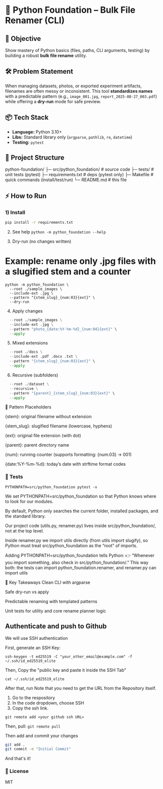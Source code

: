 # 🚀 Python Foundation – Bulk File Renamer (CLI)

## 🎯 Objective
Show mastery of Python basics (files, paths, CLI arguments, testing) by building a robust **bulk file rename** utility.

## 🛠 Problem Statement
When managing datasets, photos, or exported experiment artifacts, filenames are often messy or inconsistent. This tool **standardizes names** with a predictable pattern (e.g., `image_001.jpg`, `report_2025-08-27_003.pdf`) while offering a **dry-run** mode for safe preview.

## 📦 Tech Stack
- **Language:** Python 3.10+
- **Libs:** Standard library only (`argparse`, `pathlib`, `re`, `datetime`)
- **Testing:** `pytest`

## 📂 Project Structure
python-foundation/
├─ src/python_foundation/ # source code
├─ tests/ # unit tests (pytest)
├─ requirements.txt # deps (pytest only)
├─ Makefile # quick commands (install/test/run)
└─ README.md # this file

## ⚡ How to Run

### 1) Install
```bash
pip install -r requirements.txt
```
2) See help
```python -m python_foundation --help```

3) Dry-run (no changes written)
# Example: rename only .jpg files with a slugified stem and a counter
```
python -m python_foundation \
  --root ./sample_images \
  --include-ext .jpg \
  --pattern "{stem_slug}_{num:03}{ext}" \
  --dry-run
```
4) Apply changes
```python -m python_foundation \
  --root ./sample_images \
  --include-ext .jpg \
  --pattern "photo_{date:%Y-%m-%d}_{num:04}{ext}" \
  --apply
```
5) Mixed extensions
```python -m python_foundation \
  --root ./docs \
  --include-ext .pdf .docx .txt \
  --pattern "{stem_slug}_{num:03}{ext}" \
  --apply
  ```
6) Recursive (subfolders)
```python -m python_foundation \
  --root ./dataset \
  --recursive \
  --pattern "{parent}_{stem_slug}_{num:03}{ext}" \
  --apply
  ```
🧩 Pattern Placeholders

{stem}: original filename without extension

{stem_slug}: slugified filename (lowercase, hyphens)

{ext}: original file extension (with dot)

{parent}: parent directory name

{num}: running counter (supports formatting: {num:03} → 001)

{date:%Y-%m-%d}: today’s date with strftime format codes

### 🧪 Tests

```PYTHONPATH=src/python_foundation pytest -v```

We set PYTHONPATH=src/python_foundation so that Python knows where to look for our modules.

By default, Python only searches the current folder, installed packages, and the standard library.

Our project code (utils.py, renamer.py) lives inside src/python_foundation/, not at the top level.

Inside renamer.py we import utils directly (from utils import slugify), so Python must treat src/python_foundation as the “root” of imports.

Adding PYTHONPATH=src/python_foundation tells Python:
👉 “Whenever you import something, also check in src/python_foundation/.”
This way both:
the tests can import python_foundation.renamer, and
renamer.py can import utils

🔑 Key Takeaways
Clean CLI with argparse

Safe dry-run vs apply

Predictable renaming with templated patterns

Unit tests for utility and core rename planner logic

## Authenticate and push to Github

We will use SSH authentication

First, generate an SSH Key:

```ssh-keygen -t ed25519 -C "your_other_email@example.com" -f ~/.ssh/id_ed25519_elite```

Then, Copy the "public key and paste it inside the SSH Tab"

```cat ~/.ssh/id_ed25519_elite```

After that, run 
Note that you need to get the URL from the Repository itself.

1) Go to the respository
2) In the code dropdown, choose SSH
3) Copy the ssh link.

```git remote add <your github ssh URL>``` 

Then, pull:
```git remote pull```

Then add and commit your changes

```bash
git add . 
git commit -m "Initial Commit"
```
And that's it!
### 📜 License
MIT

